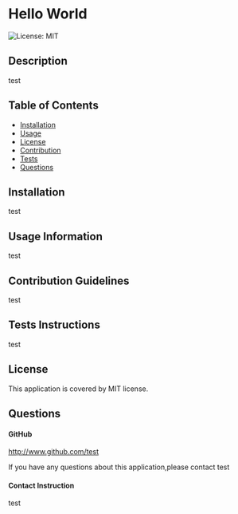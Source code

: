 # Hello World
  ![License: MIT](https://img.shields.io/badge/License-MIT-green.svg)
   

  ## Description
  test
    
  ## Table of Contents 
  * [Installation](#installation)
  * [Usage](#usage-information)
  * [License](#license)
  * [Contribution](#contribution-guidelines)
  * [Tests](#tests-instructions)
  * [Questions](#questions)
   
  ## Installation
  test
    
  ## Usage Information
  test
       
  ## Contribution Guidelines
  test
    
  ## Tests Instructions
  test
  
  ## License
  This application is covered by MIT license.
    
  ## Questions
  #### GitHub
  http://www.github.com/test

  If you have any questions about this application,please contact  test
  #### Contact Instruction
  test
    